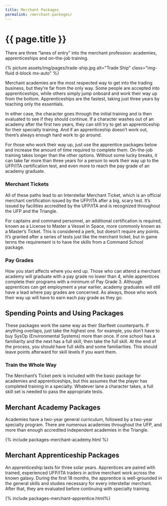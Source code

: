 ```yaml
---
title: Merchant Packages
permalink: /merchant-packeges/
---
```


# {{ page.title }}

<p class="lead">There are three “lanes of entry” into the merchant profession: academies, apprenticeships and on-the-job training.</p>

{% picture assets/img/pages/trade-ship.jpg alt="Trade Ship" class="img-fluid d-block mx-auto" %}

Merchant academies are the most respected way to get into the trading business, but they’re far from the only way. Some people are accepted into apprenticeships, while others simply jump onboard and work their way up from the bottom. Apprenticeships are the fastest, taking just three years by teaching only the essentials.

In either case, the character goes through the initial training and is then evaluated to see if they should continue. If a character washes out of an academy after the first two years, they can still try to get an apprenticeship for their specialty training. And if an apprenticeship doesn’t work out, there’s always enough hard work to go around.

For those who work their way up, just use the apprentice packages below and increase the amount of time required to complete them. On-the-job training takes longer than the other options. Without some lucky breaks, it can take far more than three years for a person to work their way up to the UFP/ITA certification test, and even more to reach the pay grade of an academy graduate.

### Merchant Tickets

All of these paths lead to an Interstellar Merchant Ticket, which is an official merchant certification issued by the UFP/ITA after a big, scary test. It’s issued by facilities accredited by the UFP/ITA and is recognized throughout the UFP and the Triangle.

For captains and command personnel, an additional certification is required, known as a License to Master a Vessel in Space, more commonly known as a Master’s Ticket. This is considered a perk, but doesn’t require any points. It’s granted after a series of tests just like the merchant ticket, but in game terms the requirement is to have the skills from a Command School package.

### Pay Grades

How you start affects where you end up. Those who can attend a merchant academy will graduate with a pay grade no lower than 4, while apprentices complete their programs with a minimum of Pay Grade 3. Although apprentices can get employment a year earlier, academy graduates will still have a lead where pay grades are concerned. As always, those who work their way up will have to earn each pay grade as they go.

## Spending Points and Using Packages

These packages work the same way as their Starfleet counterparts. If anything overlaps, just take the highest one. for example, you don’t have to buy SysOp (Environmental Systems) more than once. If one school has a familiarity and the next has a full skill, then take the full skill. At the end of the process, you should have full skills and some familiarities. This should leave points afterward for skill levels if you want them.

### Train the Whole Way

The Merchant’s Ticket perk is included with the basic package for academies and apprenticeships, but this assumes that the player has completed training in a specialty. Whatever lane a character takes, a full skill set is needed to pass the appropriate tests.

## Merchant Academy Packages

Academies have a two-year general curriculum, followed by a two-year specialty program. There are numerous academies throughout the UFP, and more than enough accredited independent academies in the Triangle.

{% include packages-merchant-academy.html %}

## Merchant Apprenticeship Packages

An apprenticeship lasts for three solar years. Apprentices are paired with trained, experienced UFP/ITA traders in active merchant work across the known galaxy. During the first 18 months, the apprentice is well-grounded in the general skills and studies necessary for every interstellar merchant. After that, they are evaluated before continuing with specialty training.

{% include packages-merchant-apprentice.html%}

